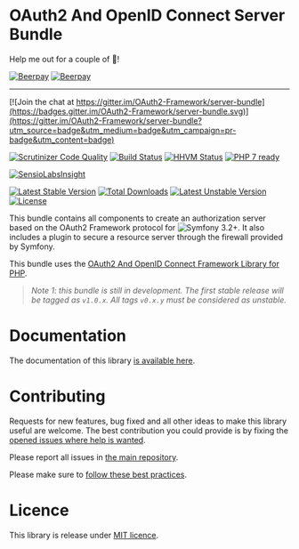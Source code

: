 # OAuth2 And OpenID Connect Server Bundle

Help me out for a couple of :beers:!

[![Beerpay](https://beerpay.io/OAuth2-Framework/OAuth2-Framework.github.io/badge.svg)](https://beerpay.io/OAuth2-Framework/OAuth2-Framework.github.io)
[![Beerpay](https://beerpay.io/OAuth2-Framework/OAuth2-Framework.github.io/make-wish.svg)](https://beerpay.io/OAuth2-Framework/OAuth2-Framework.github.io)

----

[![Join the chat at https://gitter.im/OAuth2-Framework/server-bundle](https://badges.gitter.im/OAuth2-Framework/server-bundle.svg)](https://gitter.im/OAuth2-Framework/server-bundle?utm_source=badge&utm_medium=badge&utm_campaign=pr-badge&utm_content=badge)

[![Scrutinizer Code Quality](https://scrutinizer-ci.com/g/OAuth2-Framework/server-bundle/badges/quality-score.png?b=master)](https://scrutinizer-ci.com/g/OAuth2-Framework/server-bundle/?branch=master)
[![Build Status](https://travis-ci.org/OAuth2-Framework/server-bundle.svg?branch=master)](https://travis-ci.org/OAuth2-Framework/server-bundle)
[![HHVM Status](http://hhvm.h4cc.de/badge/oauth2-framework/server-bundle.png)](http://hhvm.h4cc.de/package/oauth2-framework/server-bundle)
[![PHP 7 ready](http://php7ready.timesplinter.ch/OAuth2-Framework/server-bundle/badge.svg)](https://travis-ci.org/OAuth2-Framework/server-bundle)

[![SensioLabsInsight](https://insight.sensiolabs.com/projects/908109a8-b54d-4aca-8df8-a8e8d3bb5e3a/big.png)](https://insight.sensiolabs.com/projects/908109a8-b54d-4aca-8df8-a8e8d3bb5e3a)

[![Latest Stable Version](https://poser.pugx.org/oauth2-framework/server-bundle/v/stable.png)](https://packagist.org/packages/oauth2-framework/server-bundle)
[![Total Downloads](https://poser.pugx.org/oauth2-framework/server-bundle/downloads.png)](https://packagist.org/packages/oauth2-framework/server-bundle)
[![Latest Unstable Version](https://poser.pugx.org/oauth2-framework/server-bundle/v/unstable.png)](https://packagist.org/packages/oauth2-framework/server-bundle)
[![License](https://poser.pugx.org/oauth2-framework/server-bundle/license.png)](https://packagist.org/packages/oauth2-framework/server-bundle)


This bundle contains all components to create an authorization server based on the OAuth2 Framework protocol for ![Symfony 3.2+](https://img.shields.io/badge/Symfony-3.2%2B-ff69b4.svg).
It also includes a plugin to secure a resource server through the firewall provided by Symfony.

This bundle uses the [OAuth2 And OpenID Connect Framework Library for PHP](https://github.com/OAuth2-Framework/server-library).

> *Note 1: this bundle is still in development. The first stable release will be tagged as `v1.0.x`. All tags `v0.x.y` must be considered as unstable.*

# Documentation

The documentation of this library [is available here](https://oauth2-framework.spomky-labs.com).

# Contributing

Requests for new features, bug fixed and all other ideas to make this library useful are welcome.
The best contribution you could provide is by fixing the [opened issues where help is wanted](https://github.com/OAuth2-Framework/main/issues?q=is%3Aissue+is%3Aopen+label%3A%22help+wanted%22).

Please report all issues in [the main repository](https://github.com/OAuth2-Framework/main/issues).

Please make sure to [follow these best practices](.github/CONTRIBUTING.md).

# Licence

This library is release under [MIT licence](LICENSE).
